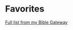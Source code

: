 # Favorites
[Full list from my Bible Gateway](https://www.biblegateway.com/user/annotations/#info-viewer-all)
